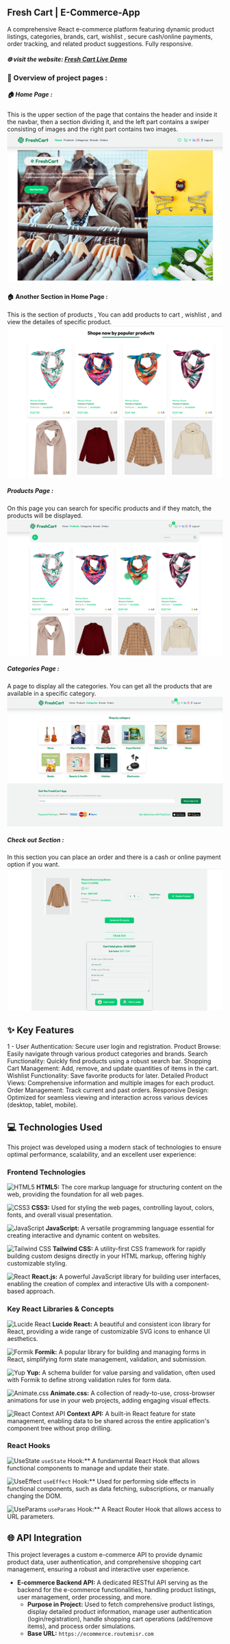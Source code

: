 ## Fresh Cart | E-Commerce-App

A comprehensive React e-commerce platform featuring dynamic product listings, categories, brands, cart, wishlist , secure cash/online payments, order tracking, and related product suggestions. Fully responsive.

##### 🌐 visit the website: [Fresh Cart Live Demo](https://e-commerce-app-nine-rho.vercel.app/)
### 🚀 Overview of project pages :
##### 🏠 Home Page :
This is the upper section of the page that contains the header and inside it the navbar, then a section dividing it, and the left part contains a swiper consisting of images and the right part contains two images.
![Home-Page-Image](Images/Home-Page.png)
#### 🏠 Another Section in Home Page :
This is the section of products , You can add products to cart , wishlist , and view the detailes of specific product.
![Shop-By-Products-Image](Images/Popular-Products-Page.png)
##### Products Page :
On this page you can search for specific products and if they match, the products will be displayed.
![Products-Page-Image](Images/Products-Page.png)
##### Categories Page :
A page to display all the categories. You can get all the products that are available in a specific category.
![Categories-Page-Image](Images/Categoriies-Page.png)
##### Check out Section : 
In this section you can place an order and there is a cash or online payment option if you want.
![Check-Out-Page-image](Images/Check-Out-Page.png)
## ✨ Key Features
1 - User Authentication: Secure user login and registration.
Product Browse: Easily navigate through various product categories and brands.
Search Functionality: Quickly find products using a robust search bar.
Shopping Cart Management: Add, remove, and update quantities of items in the cart.
Wishlist Functionality: Save favorite products for later.
Detailed Product Views: Comprehensive information and multiple images for each product.
Order Management: Track current and past orders.
Responsive Design: Optimized for seamless viewing and interaction across various devices (desktop, tablet, mobile).

## 💻 Technologies Used

This project was developed using a modern stack of technologies to ensure optimal performance, scalability, and an excellent user experience:

### Frontend Technologies

 ![HTML5](https://img.shields.io/badge/HTML5-E34F26?style=for-the-badge&logo=html5&logoColor=white)
**HTML5:** The core markup language for structuring content on the web, providing the foundation for all web pages.

 ![CSS3](https://img.shields.io/badge/CSS3-1572B6?style=for-the-badge&logo=css3&logoColor=white)
**CSS3:** Used for styling the web pages, controlling layout, colors, fonts, and overall visual presentation.

![JavaScript](https://img.shields.io/badge/JavaScript-F7DF1E?style=for-the-badge&logo=javascript&logoColor=black)
**JavaScript:** A versatile programming language essential for creating interactive and dynamic content on websites.

 ![Tailwind CSS](https://img.shields.io/badge/Tailwind_CSS-38B2AC?style=for-the-badge&logo=tailwind-css&logoColor=white)
**Tailwind CSS:** A utility-first CSS framework for rapidly building custom designs directly in your HTML markup, offering highly customizable styling.

 ![React](https://img.shields.io/badge/React-20232A?style=for-the-badge&logo=react&logoColor=61DAFB)
**React.js:** A powerful JavaScript library for building user interfaces, enabling the creation of complex and interactive UIs with a component-based approach.

### Key React Libraries & Concepts

 ![Lucide React](https://img.shields.io/badge/Lucide_React-2C3E50?style=for-the-badge&logo=react&logoColor=white)
**Lucide React:** A beautiful and consistent icon library for React, providing a wide range of customizable SVG icons to enhance UI aesthetics.

 ![Formik](https://img.shields.io/badge/Formik-2C3E50?style=for-the-badge&logo=react&logoColor=white)
**Formik:** A popular library for building and managing forms in React, simplifying form state management, validation, and submission.

 ![Yup](https://img.shields.io/badge/Yup-2C3E50?style=for-the-badge&logo=npm&logoColor=red)
**Yup:** A schema builder for value parsing and validation, often used with Formik to define strong validation rules for form data.

 ![Animate.css](https://img.shields.io/badge/Animate.css-2C3E50?style=for-the-badge&logo=css3&logoColor=white)
**Animate.css:** A collection of ready-to-use, cross-browser animations for use in your web projects, adding engaging visual effects.

 ![React Context API](https://img.shields.io/badge/Context_API-2C3E50?style=for-the-badge&logo=react&logoColor=white)
**Context API:** A built-in React feature for state management, enabling data to be shared across the entire application's component tree without prop drilling.

### React Hooks

 ![UseState](https://img.shields.io/badge/useState-61DAFB?style=for-the-badge&logo=react&logoColor=white)
`useState` Hook:** A fundamental React Hook that allows functional components to manage and update their state.

 ![UseEffect](https://img.shields.io/badge/useEffect-61DAFB?style=for-the-badge&logo=react&logoColor=white)
`useEffect` Hook:** Used for performing side effects in functional components, such as data fetching, subscriptions, or manually changing the DOM.

 ![UseParams](https://img.shields.io/badge/useParams-61DAFB?style=for-the-badge&logo=react&logoColor=white)
`useParams` Hook:** A React Router Hook that allows access to URL parameters.
## 🌐 API Integration

This project leverages a custom e-commerce API to provide dynamic product data, user authentication, and comprehensive shopping cart management, ensuring a robust and interactive user experience.

* **E-commerce Backend API:** A dedicated RESTful API serving as the backend for the e-commerce functionalities, handling product listings, user management, order processing, and more.
    * **Purpose in Project:** Used to fetch comprehensive product listings, display detailed product information, manage user authentication (login/registration), handle shopping cart      operations (add/remove items), and process order simulations.
    * **Base URL:** `https://ecommerce.routemisr.com`















